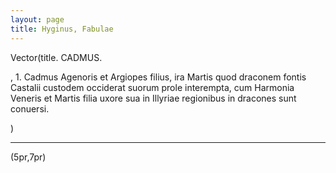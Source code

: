 ```yaml
---
layout: page
title: Hyginus, Fabulae 
---
```


Vector(title. CADMUS.

, 1. Cadmus Agenoris et Argiopes filius, ira Martis quod draconem fontis Castalii custodem occiderat suorum prole interempta, cum Harmonia Veneris et Martis filia uxore sua in Illyriae regionibus in dracones sunt conuersi.

)

---

(5pr,7pr)